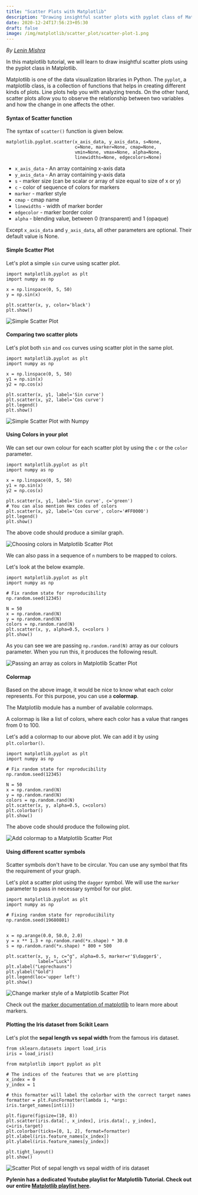 ```yaml
---
title: "Scatter Plots with Matplotlib"
description: "Drawing insightful scatter plots with pyplot class of Matplotlib."
date: 2020-12-24T17:56:23+05:30
draft: false
image: /img/matplotlib/scatter_plot/scatter-plot-1.png
---
```

<div class="sharethis-inline-follow-buttons"></div>

*By [Lenin Mishra](https://www.pylenin.com/authors/#lenin-mishra)*

In this matplotlib tutorial, we will learn to draw insightful scatter plots using the pyplot class in Matplotlib.

Matplotlib is one of the data visualization libraries in Python. The `pyplot`, a matplotlib class, is a collection of functions that helps in creating different kinds of plots. Line plots help you with analyzing trends. On the other hand, scatter plots allow you to observe the relationship between two variables and how the change in one affects the other.

#### Syntax of Scatter function

The syntax of `scatter()` function is given below.

```editorconfig
matplotlib.pyplot.scatter(x_axis_data, y_axis_data, s=None, 
                          c=None, marker=None, cmap=None, 
                          vmin=None, vmax=None, alpha=None, 
                          linewidths=None, edgecolors=None)
```

* `x_axis_data` - An array containing x-axis data
* `y_axis_data` - An array containing y-axis data
* `s` - marker size (can be scalar or array of size equal to size of x or y)
* `c` - color of sequence of colors for markers
* `marker` - marker style
* `cmap` - cmap name
* `linewidths` - width of marker border
* `edgecolor` - marker border color
* `alpha` - blending value, between 0 (transparent) and 1 (opaque)

Except `x_axis_data` and `y_axis_data`, all other parameters are optional. Their default value is None. 

#### Simple Scatter Plot

Let's plot a simple `sin` curve using scatter plot.

```python3
import matplotlib.pyplot as plt
import numpy as np

x = np.linspace(0, 5, 50)
y = np.sin(x)

plt.scatter(x, y, color='black')
plt.show()
```

![Simple Scatter Plot](/img/matplotlib/scatter_plot/scatter-plot-2.PNG)

#### Comparing two scatter plots

Let's plot both `sin` and `cos` curves using scatter plot in the same plot.

```python3
import matplotlib.pyplot as plt
import numpy as np

x = np.linspace(0, 5, 50)
y1 = np.sin(x)
y2 = np.cos(x)

plt.scatter(x, y1, label='Sin curve')
plt.scatter(x, y2, label='Cos curve')
plt.legend()
plt.show()
```

![Simple Scatter Plot with Numpy](/img/matplotlib/scatter_plot/scatter-plot-4.PNG)

#### Using Colors in your plot

We can set our own colour for each scatter plot by using the `c` or the `color` parameter.

```python3
import matplotlib.pyplot as plt
import numpy as np

x = np.linspace(0, 5, 50)
y1 = np.sin(x)
y2 = np.cos(x)

plt.scatter(x, y1, label='Sin curve', c='green')
# You can also mention Hex codes of colors
plt.scatter(x, y2, label='Cos curve', color='#FF0000')
plt.legend()
plt.show()
```

The above code should produce a similar graph.

![Choosing colors in Matplotlib Scatter Plot](/img/matplotlib/scatter_plot/scatter-plot-5.png)

We can also pass in a sequence of `n` numbers to be mapped to colors.

Let's look at the below example.

```python3
import matplotlib.pyplot as plt
import numpy as np

# Fix random state for reproducibility
np.random.seed(12345)

N = 50
x = np.random.rand(N)
y = np.random.rand(N)
colors = np.random.rand(N)
plt.scatter(x, y, alpha=0.5, c=colors )
plt.show()
```

As you can see we are passing `np.random.rand(N)` array as our colours parameter. When you run this, it produces the following result.

![Passing an array as colors in Matplotlib Scatter Plot](/img/matplotlib/scatter_plot/scatter-plot-6.png)

#### Colormap

Based on the above image, it would be nice to know what each color represents. For this purpose, you can use a **colormap**.

The Matplotlib module has a number of available colormaps.

A colormap is like a list of colors, where each color has a value that ranges from 0 to 100.

Let's add a colormap to our above plot. We can add it by using `plt.colorbar()`.

```python3
import matplotlib.pyplot as plt
import numpy as np

# Fix random state for reproducibility
np.random.seed(12345)

N = 50
x = np.random.rand(N)
y = np.random.rand(N)
colors = np.random.rand(N)
plt.scatter(x, y, alpha=0.5, c=colors)
plt.colorbar()
plt.show()
```

The above code should produce the following plot.

![Add colormap to a Matplotlib Scatter Plot](/img/matplotlib/scatter_plot/scatter-plot-7.png)

#### Using different scatter symbols

Scatter symbols don't have to be circular. You can use any symbol that fits the requirement of your graph.

Let's plot a scatter plot using the `dagger` symbol. We will use the `marker` parameter to pass in necessary symbol for our plot.

```python3
import matplotlib.pyplot as plt
import numpy as np

# Fixing random state for reproducibility
np.random.seed(19680801)


x = np.arange(0.0, 50.0, 2.0)
y = x ** 1.3 + np.random.rand(*x.shape) * 30.0
s = np.random.rand(*x.shape) * 800 + 500

plt.scatter(x, y, s, c="g", alpha=0.5, marker=r'$\dagger$',
            label="Luck")
plt.xlabel("Leprechauns")
plt.ylabel("Gold")
plt.legend(loc='upper left')
plt.show()
```

![Change marker style of a Matplotlib Scatter Plot](/img/matplotlib/scatter_plot/scatter-plot-8.png)

Check out the [marker documentation of matplotlib](https://matplotlib.org/3.3.3/api/markers_api.html#module-matplotlib.markers) to learn more about markers.

#### Plotting the Iris dataset from Scikit Learn

Let's plot the **sepal length vs sepal width** from the famous iris dataset.

```python3
from sklearn.datasets import load_iris
iris = load_iris()

from matplotlib import pyplot as plt

# The indices of the features that we are plotting
x_index = 0
y_index = 1

# this formatter will label the colorbar with the correct target names
formatter = plt.FuncFormatter(lambda i, *args: iris.target_names[int(i)])

plt.figure(figsize=(10, 8))
plt.scatter(iris.data[:, x_index], iris.data[:, y_index], c=iris.target)
plt.colorbar(ticks=[0, 1, 2], format=formatter)
plt.xlabel(iris.feature_names[x_index])
plt.ylabel(iris.feature_names[y_index])

plt.tight_layout()
plt.show()
```

![Scatter Plot of sepal length vs sepal width of iris dataset](/img/matplotlib/scatter_plot/scatter-plot-9.png)

**Pylenin has a dedicated Youtube playlist for Matplotlib Tutorial. Check out our entire [Matplotlib playlist here](https://youtube.com/playlist?list=PLqEbL1vopgvs1p90E3Ig_OTY08wBTCj9B).**


